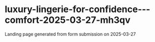 # luxury-lingerie-for-confidence---comfort-2025-03-27-mh3qv
Landing page generated from form submission on 2025-03-27
